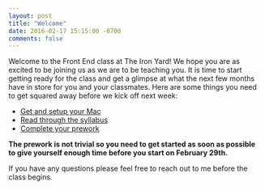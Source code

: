 ```yaml
---
layout: post
title: "Welcome"
date: 2016-02-17 15:15:00 -0700
comments: false
---
```


Welcome to the Front End class at The Iron Yard! We hope you are as excited to be joining us as we are to be teaching you. It is time to start getting ready for the class and get a glimpse at what the next few months have in store for you and your classmates. Here are some things you need to get squared away before we kick off next week:

* [Get and setup your Mac](/setup)
* [Read through the syllabus](/syllabus)
* [Complete your prework](/prework)

**The prework is not trivial so you need to get started as soon as possible to give yourself enough time before you start on February 29th.**

If you have any questions please feel free to reach out to me before the class begins.
